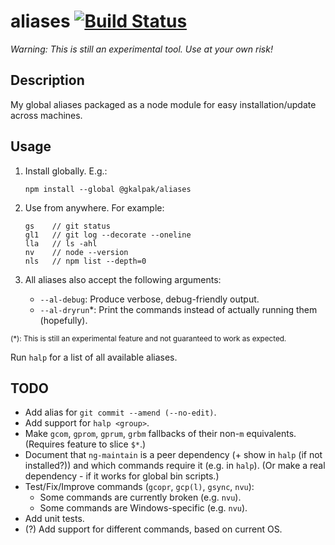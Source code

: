 # aliases [![Build Status][build-status-image]][build-status]

_Warning:_
_This is still an experimental tool._
_Use at your own risk!_


## Description

My global aliases packaged as a node module for easy installation/update across machines.


## Usage

1. Install globally. E.g.:

    ```shell
    npm install --global @gkalpak/aliases
    ```

2. Use from anywhere. For example:

    ```shell
    gs    // git status
    gl1   // git log --decorate --oneline
    lla   // ls -ahl
    nv    // node --version
    nls   // npm list --depth=0
    ```

3. All aliases also accept the following arguments:
   - `--al-debug`: Produce verbose, debug-friendly output.
   - `--al-dryrun`*: Print the commands instead of actually running them (hopefully).

<sub>(*): This is still an experimental feature and not guaranteed to work as expected.</sub>

Run `halp` for a list of all available aliases.


## TODO

- Add alias for `git commit --amend (--no-edit)`.
- Add support for `halp <group>`.
- Make `gcom`, `gprom`, `gprum`, `grbm` fallbacks of their non-`m` equivalents.
  (Requires feature to slice `$*`.)
- Document that `ng-maintain` is a peer dependency (+ show in `halp` (if not installed?)) and
    which commands require it (e.g. in `halp`).
    (Or make a real dependency - if it works for global bin scripts.)
- Test/Fix/Improve commands (`gcopr`, `gcp(l)`, `gsync`, `nvu`):
  - Some commands are currently broken (e.g. `nvu`).
  - Some commands are Windows-specific (e.g. `nvu`).
- Add unit tests.
- (?) Add support for different commands, based on current OS.


[build-status]: https://travis-ci.org/gkalpak/aliases
[build-status-image]: https://travis-ci.org/gkalpak/aliases.svg?branch=master
